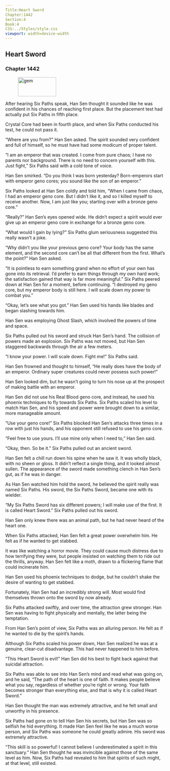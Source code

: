 ```yaml
---
Title:Heart Sword 
Chapter:1442 
Section:4 
Book:4 
CSS:../Styles/style.css 
viewport: width=device-width
---
```

  
## Heart Sword
### Chapter 1442
  
<figure>
	<img src="../Images/gem.gif" alt="gem" id="gem" width="120" height="60" />
</figure>
  

  
After hearing Six Paths speak, Han Sen thought it sounded like he was confident in his chances of reaching first place. But the placement test had actually put Six Paths in fifth place.

Crystal Core had been in fourth place, and when Six Paths conducted his test, he could not pass it.

“Where are you from?” Han Sen asked. The spirit sounded very confident and full of himself, so he must have had some modicum of proper talent.

“I am an emperor that was created. I come from pure chaos; I have no parents nor background. There is no need to concern yourself with this. Just fight,” Six Paths said with a cold tone of voice.

Han Sen smirked. “Do you think I was born yesterday? Born-emperors start with emperor geno cores; you sound like the son of an emperor.”

Six Paths looked at Han Sen coldly and told him, “When I came from chaos, I had an emperor geno core. But I didn’t like it, and so I killed myself to receive another. Now, I am just like you; starting over with a bronze geno core.”

“Really?” Han Sen’s eyes opened wide. He didn’t expect a spirit would ever give up an emperor geno core in exchange for a bronze geno core.

“What would I gain by lying?” Six Paths glum seriousness suggested this really wasn’t a joke.

“Why didn’t you like your previous geno core? Your body has the same element, and the second core can’t be all that different from the first. What’s the point?” Han Sen asked.

“It is pointless to earn something grand when no effort of your own has gone into its retrieval. I’d prefer to earn things through my own hard work; the satisfaction gained that way is far more meaningful.” Six Paths peered down at Han Sen for a moment, before continuing. “I destroyed my geno core, but my emperor body is still here. I will scale down my power to combat you.”

“Okay, let’s see what you got.” Han Sen used his hands like blades and began slashing towards him.

Han Sen was employing Ghost Slash, which involved the powers of time and space.

Six Paths pulled out his sword and struck Han Sen’s hand. The collision of powers made an explosion. Six Paths was not moved, but Han Sen staggered backwards through the air a few meters.

“I know your power. I will scale down. Fight me!” Six Paths said.

Han Sen frowned and thought to himself, “He really does have the body of an emperor. Ordinary super creatures could never possess such power!”

Han Sen looked dim, but he wasn’t going to turn his nose up at the prospect of making battle with an emperor.

Han Sen did not use his Real Blood geno core, and instead, he used his phoenix techniques to fly towards Six Paths. Six Paths scaled his level to match Han Sen, and his speed and power were brought down to a similar, more manageable amount.

“Use your geno core!” Six Paths blocked Han Sen’s attacks three times in a row with just his hands, and his opponent still refused to use his geno core.

“Feel free to use yours. I’ll use mine only when I need to,” Han Sen said.

“Okay, then. So be it.” Six Paths pulled out an ancient sword.

Han Sen felt a chill run down his spine when he saw it. It was wholly black, with no sheen or gloss. It didn’t reflect a single thing, and it looked almost sullen. The appearance of the sword made something clench in Han Sen’s gut, as if he was in danger.

As Han Sen watched him hold the sword, he believed the spirit really was named Six Paths. His sword, the Six Paths Sword, became one with its wielder.

“My Six Paths Sword has six different powers; I will make use of the first. It is called Heart Sword.” Six Paths pulled out his sword.

Han Sen only knew there was an animal path, but he had never heard of the heart one.

When Six Paths attacked, Han Sen felt a great power overwhelm him. He felt as if he wanted to get stabbed.

It was like watching a horror movie. They could cause much distress due to how terrifying they were, but people insisted on watching them to ride out the thrills, anyway. Han Sen felt like a moth, drawn to a flickering flame that could incinerate him.

Han Sen used his phoenix techniques to dodge, but he couldn’t shake the desire of wanting to get stabbed.

Fortunately, Han Sen had an incredibly strong will. Most would find themselves thrown onto the sword by now already.

Six Paths attacked swiftly, and over time, the attraction grew stronger. Han Sen was having to fight physically and mentally, the latter being the temptation.

From Han Sen’s point of view, Six Paths was an alluring person. He felt as if he wanted to die by the spirit’s hands.

Although Six Paths scaled his power down, Han Sen realized he was at a genuine, clear-cut disadvantage. This had never happened to him before.

“This Heart Sword is evil!” Han Sen did his best to fight back against that suicidal attraction.

Six Paths was able to see into Han Sen’s mind and read what was going on, and he said, “The path of the heart is one of faith. It makes people believe what you say, regardless of whether you’re right or wrong. Your faith becomes stronger than everything else, and that is why it is called Heart Sword.”

Han Sen thought the man was extremely attractive, and he felt small and unworthy in his presence.

Six Paths had gone on to tell Han Sen his secrets, but Han Sen was so selfish he hid everything. It made Han Sen feel like he was a much worse person, and Six Paths was someone he could greatly admire. His sword was extremely attractive.

“This skill is so powerful! I cannot believe I underestimated a spirit in this sanctuary.” Han Sen thought he was invincible against those of the same level as him. Now, Six Paths had revealed to him that spirits of such might, at that level, still existed.